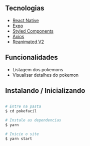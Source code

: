 ## Tecnologias

- [React Native](https://reactnative.dev/)
- [Expo](https://expo.dev/)
- [Styled Components](https://styled-components.com/)
- [Axios](https://axios-http.com/ptbr/)
- [Reanimated V2](https://docs.swmansion.com/react-native-reanimated/)

## Funcionalidades

- Listagem dos pokemons
- Visualisar detalhes do pokemon

## Instalando / Inicializando

```bash

# Entre na pasta
$ cd pokefacil

# Instale as dependencias
$ yarn

# Inicie o site
$ yarn start
```
